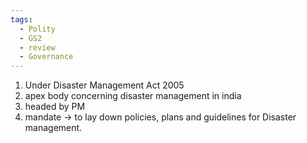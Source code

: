 ```yaml
---
tags:
  - Polity
  - GS2
  - review
  - Governance
---
```


1. Under Disaster Management Act 2005
2. apex body concerning disaster management in india
3. headed by PM
4. mandate -> to lay down policies, plans and guidelines for Disaster management.